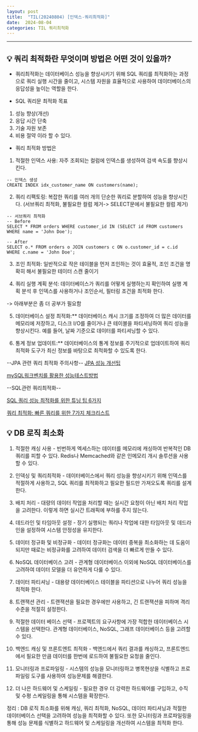 ```yaml
---
layout: post
title:  "TIL(20240804) [인덱스-쿼리최적화]"
date:  2024-08-04
categories: TIL 쿼리최적화
---
```


----------------------------------------------------------------------------

## 💡 쿼리 최적화란 무엇이며 방법은 어떤 것이 있을까?
- 쿼리최적화는 데이터베이스 성능을 향상시키기 위해 SQL 쿼리를 최적화하는 과정으로 쿼리 실행 시간을 줄이고, 시스템 자원을 효율적으로 사용하여 데이터베이스의 응답성을 높이는 역할을 한다.

- SQL 쿼리문 최적화 목표
1. 성능 향상(개선)
2. 응답 시간 단축
3. 기술 자원 보존
4. 비용 절약
이라 할 수 있다. 
 
- 쿼리 최적화 방법은

1) 적절한 인덱스 사용: 자주 조회되는 컬럼에 인덱스를 생성하여 검색 속도를 향상시킨다.

```
-- 인덱스 생성
CREATE INDEX idx_customer_name ON customers(name);
```

2) 쿼리 리팩토링: 복잡한 쿼리를 여러 개의 단순한 쿼리로 분할하여 성능을 향상시킨다. (서브쿼리 최적화, 불필요한 컬럼 제거-> SELECT문에서 불필요한 컬럼 제거)

```
-- 서브쿼리 최적화
-- Before
SELECT * FROM orders WHERE customer_id IN (SELECT id FROM customers WHERE name = 'John Doe');

-- After
SELECT o.* FROM orders o JOIN customers c ON o.customer_id = c.id WHERE c.name = 'John Doe';
```
3) 조인 최적화: 일반적으로 작은 테이블을 먼저 조인하는 것이 효율적, 조인 조건을 명확히 해서 불필요한 테이터 스캔 줄이기

4) 쿼리 실행 계획 분석: 데이터베이스가 쿼리를 어떻게 실행하는지 확인하여 실행 계획 분석 후 인덱스를 사용하거나 조인순서, 필터링 조건을 최적화 한다.

-> 아래부분은 좀 더 공부가 필요함

5) 데이터베이스 설정 최적화:** 데이터베이스 캐시 크기를 조정하여 더 많은 데이터를 메모리에 저장하고, 디스크 I/O를 줄이거나 큰 테이블을 파티셔닝하여 쿼리 성능을 향상시킨다. 예를 들어, 날짜 기준으로 데이터를 파티셔닝할 수 있다.

6) 통계 정보 업데이트:** 데이터베이스의 통계 정보를 주기적으로 업데이트하여 쿼리 최적화 도구가 최신 정보를 바탕으로 최적화할 수 있도록 한다.


--JPA 관련 쿼리 최적화 주의사항--
[JPA 성능 개선팁](https://jiwondev.tistory.com/252)

[mySQL워크벤치를 활용한 성능테스트방법](https://2021-pick-git.github.io/service-performance-with-optimizer/)

--SQL관련 쿼리최적화--
        
[SQL 쿼리 성능 최적화를 위한 튜닝 팁 6가지](https://community.heartcount.io/ko/query-optimization-tips/)

[쿼리 최적화: 빠른 쿼리를 위한 7가지 체크리스트](https://medium.com/watcha/%EC%BF%BC%EB%A6%AC-%EC%B5%9C%EC%A0%81%ED%99%94-%EC%B2%AB%EA%B1%B8%EC%9D%8C-%EB%B3%B4%EB%8B%A4-%EB%B9%A0%EB%A5%B8-%EC%BF%BC%EB%A6%AC%EB%A5%BC-%EC%9C%84%ED%95%9C-7%EA%B0%80%EC%A7%80-%EC%B2%B4%ED%81%AC-%EB%A6%AC%EC%8A%A4%ED%8A%B8-bafec9d2c073)


## 💡 DB 로직 최소화

1) 적절한 캐싱 사용 - 빈번하게 엑세스하는 데이터를 메모리에 캐싱하여 반복적인 DB쿼리를 피할 수 있다. Redis나 Memcached와 같은 인메모리 개시 솔루션을 사용할 수 있다.

2) 인덱싱 및 쿼리최적화 - 데이터베이스에서 쿼리 성능을 향상시키기 위해 인덱스를 적절하게 사용하고, SQL 쿼리를 최적화하고 필요한 필드만 가져오도록 쿼리를 설계한다.

3) 배치 처리 - 대량의 데이터 작업을 처리할 때는 실시간 요청이 아닌 배치 처리 작업을 고려한다. 이렇게 하면 실시간 트래픽에 부하를 주지 않는다.

4) 데드라인 및 타임아웃 설정 - 장기 실행되는 쿼리나 작업에 대한 타임아웃 및 데드라인을 설정하여 시스템 안정성을 유지한다.

5) 데이터 정규화 및 비정규화 - 데이터 정규화는 데이터 중복을 최소화하는 데 도움이 되지만 때로는 비정규화를 고려하여 데이터 검색을 더 빠르게 만들 수 있다.

6) NoSQL 데이터베이스 고려 - 관계형 데이터베이스 이외에 NoSQL 데이터베이스를 고려하여 데이터 모델을 더 유연하게 다룰 수 있다.

7) 데이터 파티셔닝 - 대용량 데이터베이스 테이블을 파티션으로 나누어 쿼리 성능을 최적화 한다.

8) 트랜잭션 관리 - 트랜잭션을 필요한 경우에만 사용하고, 긴 트랜잭션을 피하며 격리수준을 적절히 설정한다.

9) 적절한 데이터 베이스 선택 - 프로젝트의 요구사항에 가장 적합한 데이터베이스 시스템을 선택한다. 관계형 데이터베이스, NoSQL, 그래프 데이터베이스 등을 고려할 수 있다.

10) 백엔드 캐싱 및 프론트엔트 최적화 - 백엔드에서 쿼리 결과를 캐싱하고, 프론트엔드에서 필요한 만큼 데이터를 한번에 로드하여 불필요한 요청을 줄인다.

11) 모니터링과 프로파일링 - 시스템의 성능을 모니터링하고 병목현상을 식별하고 프로파일링 도구를 사용하여 성능문제를 해결한다.

12) 더 나은 하드웨어 및 스케일링 - 필요한 경우 더 강력한 하드웨어를 구입하고, 수직 및 수평 스케일링을 통해 시스템을 확장한다.

정리 : DB 로직 최소화를 위해 캐싱, 쿼리 최적화, NoSQL, 데이터 파티셔닝과 적절한 데이터베이스 선택을 고려하여 성능을 최적화할 수 있다. 또한 모니터링과 프로파일링을 통해 성능 문제를 식별하고 하드웨어 및 스케일링을 개선하여 시스템을 최적화 한다.